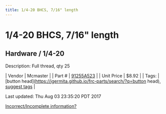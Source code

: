 ```yaml
---
title: 1/4-20 BHCS, 7/16" length
---
```


# 1/4-20 BHCS, 7/16" length
## Hardware / 1/4-20
Description: 	Full thread, qty 25 

| Vendor | Mcmaster | 
| Part # | [91255A523](https://www.mcmaster.com/#91255A523) | 
| Unit Price | $8.92 | 
| Tags: | [button head](https://jgermita.github.io/frc-parts/search/?q=button head), [suggest tags](https://docs.google.com/forms/d/e/1FAIpQLSeWyY8v3RgOty-MyWmh9U0iivNYN_molChYyS-0U-o-kOAv_g/viewform) | 

Last updated: Thu Aug 03 23:35:20 PDT 2017

 [Incorrect/Incomplete information?](https://docs.google.com/forms/d/e/1FAIpQLSeWyY8v3RgOty-MyWmh9U0iivNYN_molChYyS-0U-o-kOAv_g/viewform)
